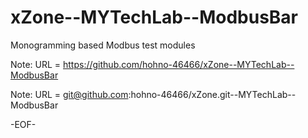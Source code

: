 # xZone--MYTechLab--ModbusBar

Monogramming based Modbus test modules


Note: URL = https://github.com/hohno-46466/xZone--MYTechLab--ModbusBar

Note: URL = git@github.com:hohno-46466/xZone.git--MYTechLab--ModbusBar

-EOF-

